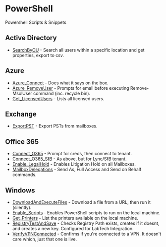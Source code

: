 # PowerShell
Powershell Scripts &amp; Snippets

## Active Directory
- [SearchByOU](https://github.com/thatCraigW/PowerShell/blob/master/ActiveDirectory/SearchByOU.ps1) - Search all users within a specific location and get properties, export to csv.

## Azure
- [Azure_Connect](https://github.com/thatCraigW/PowerShell/blob/master/Azure/Azure_Connect.ps1) - Does what it says on the box.
- [Azure_RemoveUser](https://github.com/thatCraigW/PowerShell/blob/master/Azure/Azure_RemoveUser.ps1) - Prompts for email before executing Remove-MsolUser command (inc. recycle bin).
- [Get_LicensedUsers](https://github.com/thatCraigW/PowerShell/blob/master/Azure/Get_LicensedUsers.ps1) - Lists all licensed users.

## Exchange
- [ExportPST](https://github.com/thatCraigW/PowerShell/blob/master/Exchange/ExportPST.ps1) - Export PSTs from mailboxes.

## Office 365
- [Connect_O365](https://github.com/thatCraigW/PowerShell/blob/master/Office365/Connect_O365.ps1) - Prompt for creds, then connect to tenant.
- [Connect_O365_SfB](https://github.com/thatCraigW/PowerShell/blob/master/Office365/Connect_O365_SfB.ps1) - As above, but for Lync/SfB tenant.
- [Enable_LegalHold](https://github.com/thatCraigW/PowerShell/blob/master/Office365/Enable_Legalhold.ps1) - Enables Litigation Hold on all Mailboxes.
- [MailboxDelegations](https://github.com/thatCraigW/PowerShell/blob/master/Office365/MailboxDelegations.ps1) - Send As, Full Access and Send on Behalf commands.

## Windows

- [DownloadAndExecuteFiles](https://github.com/thatCraigW/PowerShell/blob/master/Windows/DownloadAndExecuteFiles.ps1) - Download a file from a URL, then run it (silently).
- [Enable_Scripts](https://github.com/thatCraigW/PowerShell/blob/master/Windows/Enable_Scripts.ps1) - Enables PowerShell scripts to run on the local machine.
- [Get_Printers](https://github.com/thatCraigW/PowerShell/blob/master/Windows/Get_Printers.ps1) - List the printers available on the local machine.
- [RegistryTestAndSave](https://github.com/thatCraigW/PowerShell/blob/master/Windows/RegistryTestAndSave.ps1) - Checks Registry Path exists, creates if it doesnt, and creates a new key. Configured for LabTech Integration.
- [VerifyVPNConnected](https://github.com/thatCraigW/PowerShell/blob/master/Windows/VerifyVPNConnected.ps1) - Confirms if you're connected to a VPN. It doesn't care which, just that one is live.
